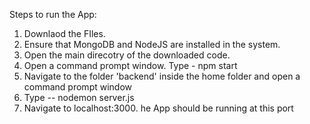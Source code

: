 Steps to run the App:

1. Downlaod the FIles.
2. Ensure that MongoDB and NodeJS are installed in the system.
3. Open the main direcotry of the downloaded code. 
4. Open a command prompt window. Type - npm start
5. Navigate to the folder 'backend' inside the home folder and open a command prompt window
6. Type -- nodemon server.js
7. Navigate to localhost:3000. he App should be running at this port

